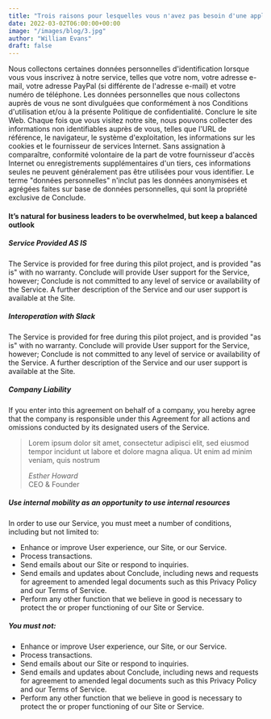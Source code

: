 ```yaml
---
title: "Trois raisons pour lesquelles vous n'avez pas besoin d'une application sur l'App Store"
date: 2022-03-02T06:00:00+00:00
image: "/images/blog/3.jpg"
author: "William Evans"
draft: false
---
```


Nous collectons certaines données personnelles d'identification lorsque vous vous inscrivez à notre service, telles que votre nom, votre adresse e-mail, votre adresse PayPal (si différente de l'adresse e-mail) et votre numéro de téléphone. Les données personnelles que nous collectons auprès de vous ne sont divulguées que conformément à nos Conditions d'utilisation et/ou à la présente Politique de confidentialité. Conclure le site Web. Chaque fois que vous visitez notre site, nous pouvons collecter des informations non identifiables auprès de vous, telles que l'URL de référence, le navigateur, le système d'exploitation, les informations sur les cookies et le fournisseur de services Internet. Sans assignation à comparaître, conformité volontaire de la part de votre fournisseur d'accès Internet ou enregistrements supplémentaires d'un tiers, ces informations seules ne peuvent généralement pas être utilisées pour vous identifier. Le terme "données personnelles" n'inclut pas les données anonymisées et agrégées faites sur base de données personnelles, qui sont la propriété exclusive de Conclude.

#### It’s natural for business leaders to be overwhelmed, but keep a balanced outlook

##### Service Provided AS IS

The Service is provided for free during this pilot project, and is provided "as is" with no warranty. Conclude will provide User support for the Service, however; Conclude is not committed to any level of service or availability of the Service. A further description of the Service and our user support is available at the Site.

##### Interoperation with Slack

The Service is provided for free during this pilot project, and is provided "as is" with no warranty. Conclude will provide User support for the Service, however; Conclude is not committed to any level of service or availability of the Service. A further description of the Service and our user support is available at the Site.

##### Company Liability

If you enter into this agreement on behalf of a company, you hereby agree that the company is responsible under this Agreement for all actions and omissions conducted by its designated users of the Service.

> Lorem ipsum dolor sit amet, consectetur adipisci elit, sed eiusmod tempor incidunt ut labore et dolore magna aliqua. Ut enim ad minim veniam, quis nostrum
>
> <cite>Esther Howard</cite><br> <span>CEO & Founder</span>

##### Use internal mobility as an opportunity to use internal resources

In order to use our Service, you must meet a number of conditions, including but not limited to:

- Enhance or improve User experience, our Site, or our Service.
- Process transactions.
- Send emails about our Site or respond to inquiries.
- Send emails and updates about Conclude, including news and requests for agreement to amended legal documents such as this Privacy Policy and our Terms of Service.
- Perform any other function that we believe in good is necessary to protect the or proper functioning of our Site or Service.

##### You must not:

- Enhance or improve User experience, our Site, or our Service.
- Process transactions.
- Send emails about our Site or respond to inquiries.
- Send emails and updates about Conclude, including news and requests for agreement to amended legal documents such as this Privacy Policy and our Terms of Service.
- Perform any other function that we believe in good is necessary to protect the or proper functioning of our Site or Service.

